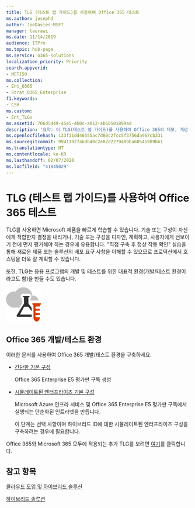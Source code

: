 ```yaml
---
title: TLG (테스트 랩 가이드)를 사용하여 Office 365 테스트
ms.author: josephd
author: JoeDavies-MSFT
manager: laurawi
ms.date: 11/14/2019
audience: ITPro
ms.topic: hub-page
ms.service: o365-solutions
localization_priority: Priority
search.appverid:
- MET150
ms.collection:
- Ent_O365
- Strat_O365_Enterprise
f1.keywords:
- CSH
ms.custom:
- Ent_TLGs
ms.assetid: 706d5449-45e5-4b0c-a012-ab60501899ad
description: '요약: 이 TLG(테스트 랩 가이드)를 사용하여 Office 365의 데모, 개념 증명 또는 개발/테스트 환경을 설정합니다.'
ms.openlocfilehash: 133f31dd46555ac7d80c2fcc5f3756da967cb331
ms.sourcegitcommit: 99411927abdb40c2e82d2279489ba60545989bb1
ms.translationtype: HT
ms.contentlocale: ko-KR
ms.lasthandoff: 02/07/2020
ms.locfileid: "41845029"
---
```

# <a name="test-office-365-with-test-lab-guides-tlgs"></a>TLG (테스트 랩 가이드)를 사용하여 Office 365 테스트

TLG를 사용하면 Microsoft 제품을 빠르게 학습할 수 있습니다. 기술 또는 구성이 자신에게 적합한지 결정을 내리거나, 기술 또는 구성을 디자인, 계획하고, 사용자에게 선보이기 전에 먼저 평가해야 하는 경우에 유용합니다. "직접 구축 후 정상 작동 확인" 실습을 통해 새로운 제품 또는 솔루션의 배포 요구 사항을 이해할 수 있으므로 프로덕션에서 호스팅을 더욱 잘 계획할 수 있습니다.
  
또한, TLG는 응용 프로그램의 개발 및 테스트를 위한 대표적 환경(개발/테스트 환경이라고도 함)을 만들 수도 있습니다.
  
![Microsoft 클라우드의 테스트 랩 가이드](media/24ad0d1b-3274-40fb-972a-b8188b7268d1.png)
  
## <a name="office-365-devtest-environment"></a>Office 365 개발/테스트 환경

이러한 문서를 사용하여 Office 365 개발/테스트 환경을 구축하세요.
  
- [간단한 기본 구성](https://docs.microsoft.com/microsoft-365/enterprise/lightweight-base-configuration-microsoft-365-enterprise)
    
    Office 365 Enterprise E5 평가판 구독 생성

- [시뮬레이트된 엔터프라이즈 기본 구성](https://docs.microsoft.com/microsoft-365/enterprise/simulated-ent-base-configuration-microsoft-365-enterprise)
    
    Microsoft Azure 인프라 서비스 및 Office 365 Enterprise E5 평가판 구독에서 실행되는 단순화된 인트라넷을 만듭니다. 

    이 단계는 선택 사항이며 하이브리드 ID에 대한 시뮬레이트된 엔터프라이즈 구성을 구축하려는 경우에 필요합니다.
    
Office 365와 Microsoft 365 모두에 적용되는 추가 TLG를 보려면 [여기](https://docs.microsoft.com/microsoft-365/enterprise/m365-enterprise-test-lab-guides)를 클릭합니다.  
    
## <a name="see-also"></a>참고 항목

[클라우드 도입 및 하이브리드 솔루션](cloud-adoption-and-hybrid-solutions.md)
  
[하이브리드 솔루션](hybrid-solutions.md)
